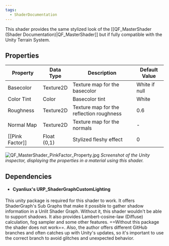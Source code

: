 ```yaml
---
tags:
  - ShaderDocumentation
---
```

This shader provides the same stylized look of the [[QF_MasterShader (Shader Documentation)|QF_MasterShader]] but if fully compatible with the Unity Terrain System.
## Properties

| Property        | Data Type   | Description                              | Default Value |
| --------------- | ----------- | ---------------------------------------- | ------------- |
| Basecolor       | Texture2D   | Texture map for the basecolor            | White if null |
| Color Tint      | Color       | Basecolor tint                           | White         |
| Roughness       | Texture2D   | Texture map for the reflection roughness | 0.6           |
| Normal Map      | Texture2D   | Texture map for the normals              | -             |
| [[Pink Factor]] | Float (0,1) | Stylized fleshy effect                   | 0             |

![QF_MasterShader_PinkFactor_Property.jpg](QF_MasterShader_PinkFactor_Property.jpg)
*Screenshot of the Unity inspector, displaying the properties in a material using this shader.*
## Dependencies
- ####  Cyanliux's URP_ShaderGraphCustomLighting
This unity package is required for this shader to work. It offers ShaderGraph's Sub Graphs that make it possible to gather shadow information in a Unlit Shader Graph. Without it, this shader wouldn't be able to support shadows. It also provides Lambert-cosine-law (Diffuse) calculation, fog sampler and some other features. ==Without this package the shader does not work==.
Also, the author offers different GitHub branches and often catches up with Unity's updates, so it's important to use the correct branch to avoid glitches and unexpected behavior.